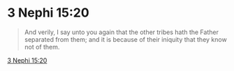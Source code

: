 # 3 Nephi 15:20

> And verily, I say unto you again that the other tribes hath the Father separated from them; and it is because of their iniquity that they know not of them.

[3 Nephi 15:20](https://www.churchofjesuschrist.org/study/scriptures/bofm/3-ne/15?lang=eng&id=p20#p20)


